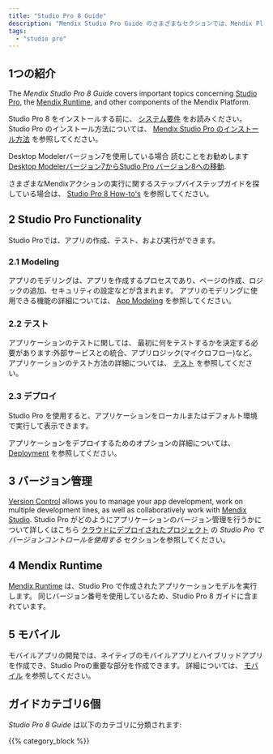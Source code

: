 ```yaml
---
title: "Studio Pro 8 Guide"
description: "Mendix Studio Pro Guide のさまざまなセクションでは、Mendix Platformの機能と機能の詳細が説明されています。"
tags:
  - "studio pro"
---
```


## 1つの紹介

The *Mendix Studio Pro 8 Guide* covers important topics concerning [Studio Pro](modeling), the [Mendix Runtime](runtime), and other components of the Mendix Platform.

Studio Pro 8 をインストールする前に、 [システム要件](system-requirements) をお読みください。 Studio Pro のインストール方法については、 [Mendix Studio Pro のインストール方法](/howto8/general/install) を参照してください。

Desktop Modelerバージョン7を使用している場合 読むことをお勧めします [Desktop Modelerバージョン7からStudio Pro バージョン8への移動](moving-from-7-to-8).

さまざまなMendixアクションの実行に関するステップバイステップガイドを探している場合は、 [Studio Pro 8 How-to's](/howto) を参照してください。

## 2 Studio Pro Functionality

Studio Proでは、アプリの作成、テスト、および実行ができます。

### 2.1 Modeling

アプリのモデリングは、アプリを作成するプロセスであり、ページの作成、ロジックの追加、セキュリティの設定などが含まれます。 アプリのモデリングに使用できる機能の詳細については、 [App Modeling](modeling) を参照してください。

### 2.2 テスト

アプリケーションのテストに関しては、 最初に何をテストするかを決定する必要があります:外部サービスとの統合、アプリロジック(マイクロフロー)など。 アプリケーションのテスト方法の詳細については、 [テスト](/howto8/testing) を参照してください。

### 2.3 デプロイ

Studio Pro を使用すると、アプリケーションをローカルまたはデフォルト環境で実行して表示できます。

アプリケーションをデプロイするためのオプションの詳細については、 [Deployment](/developerportal/deploy) を参照してください。

## 3 バージョン管理

[Version Control](version-control) allows you to manage your app development, work on multiple development lines, as well as collaboratively work with [Mendix Studio](/studio).  Studio Pro がどのようにアプリケーションのバージョン管理を行うかについて詳しくはこちら [クラウドにデプロイされたプロジェクト](using-version-control-in-studio-pro#versioning-project) の *Studio Pro でバージョンコントロールを使用する* セクションを参照してください。

## 4 Mendix Runtime

[Mendix Runtime](runtime) は、Studio Pro で作成されたアプリケーションモデルを実行します。 同じバージョン番号を使用しているため、Studio Pro 8 ガイドに含まれています。

## 5 モバイル

モバイルアプリの開発では、ネイティブのモバイルアプリとハイブリッドアプリを作成でき、Studio Proの重要な部分を作成できます。 詳細については、 [モバイル](mobile) を参照してください。

## ガイドカテゴリ6個

*Studio Pro 8 Guide* は以下のカテゴリに分類されます:

{{% category_block %}}

